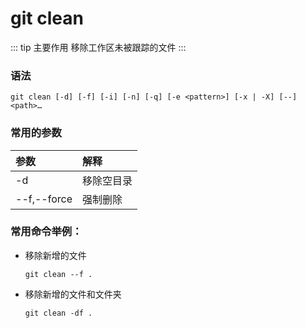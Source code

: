 # git clean

::: tip 主要作用
移除工作区未被跟踪的文件
:::

### 语法

```git
git clean [-d] [-f] [-i] [-n] [-q] [-e <pattern>] [-x | -X] [--] <path>…​
```

### 常用的参数

| 参数          | 解释    |
|:----------- |:----- |
| -d          | 移除空目录 |
| --f,--force | 强制删除  |

### 常用命令举例：

- 移除新增的文件
  
  ```git
  git clean --f .
  ```

- 移除新增的文件和文件夹
  
  ```git
  git clean -df .
  ```
